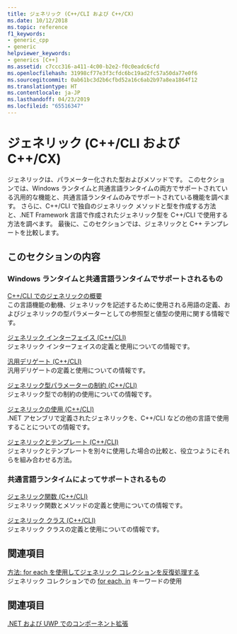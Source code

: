 ```yaml
---
title: ジェネリック (C++/CLI および C++/CX)
ms.date: 10/12/2018
ms.topic: reference
f1_keywords:
- generic_cpp
- generic
helpviewer_keywords:
- generics [C++]
ms.assetid: c7ccc316-a411-4c00-b2e2-f0c0eadc6cfd
ms.openlocfilehash: 31998cf77e3f3cfdc6bc19ad2fc57a50da77e0f6
ms.sourcegitcommit: 0ab61bc3d2b6cfbd52a16c6ab2b97a8ea1864f12
ms.translationtype: HT
ms.contentlocale: ja-JP
ms.lasthandoff: 04/23/2019
ms.locfileid: "65516347"
---
```

# <a name="generics--ccli-and-ccx"></a>ジェネリック (C++/CLI および C++/CX)

ジェネリックは、パラメーター化された型およびメソッドです。 このセクションでは、Windows ランタイムと共通言語ランタイムの両方でサポートされている汎用的な機能と、共通言語ランタイムのみでサポートされている機能を調べます。 さらに、C++/CLI で独自のジェネリック メソッドと型を作成する方法と、.NET Framework 言語で作成されたジェネリック型を C++/CLI で使用する方法を調べます。 最後に、このセクションでは、ジェネリックと C++ テンプレートを比較します。

## <a name="in-this-section"></a>このセクションの内容

### <a name="supported-by-the-windows-runtime-and-the-common-language-runtime"></a>Windows ランタイムと共通言語ランタイムでサポートされるもの

[C++/CLI でのジェネリックの概要](overview-of-generics-in-visual-cpp.md)<br/>
この言語機能の動機、ジェネリックを記述するために使用される用語の定義、およびジェネリックの型パラメーターとしての参照型と値型の使用に関する情報です。

[ジェネリック インターフェイス (C++/CLI)](generic-interfaces-visual-cpp.md)<br/>
ジェネリック インターフェイスの定義と使用についての情報です。

[汎用デリゲート (C++/CLI)](generic-delegates-visual-cpp.md)<br/>
汎用デリゲートの定義と使用についての情報です。

[ジェネリック型パラメーターの制約 (C++/CLI)](constraints-on-generic-type-parameters-cpp-cli.md)<br/>
ジェネリック型での制約の使用についての情報です。

[ジェネリックの使用 (C++/CLI)](consuming-generics-cpp-cli.md)<br/>
.NET アセンブリで定義されたジェネリックを、C++/CLI などの他の言語で使用することについての情報です。

[ジェネリックとテンプレート (C++/CLI)](generics-and-templates-visual-cpp.md)<br/>
ジェネリックとテンプレートを別々に使用した場合の比較と、役立つようにそれらを組み合わせる方法。

### <a name="supported-by-the-common-language-runtime"></a>共通言語ランタイムによってサポートされるもの

[ジェネリック関数 (C++/CLI)](generic-functions-cpp-cli.md)<br/>
ジェネリック関数とメソッドの定義と使用についての情報です。

[ジェネリック クラス (C++/CLI)](generic-classes-cpp-cli.md)<br/>
ジェネリック クラスの定義と使用についての情報です。

## <a name="related-sections"></a>関連項目

[方法: for each を使用してジェネリック コレクションを反復処理する](../dotnet/how-to-iterate-over-a-generic-collection-with-for-each.md)<br/>
ジェネリック コレクションでの [for each, in](../dotnet/for-each-in.md) キーワードの使用

## <a name="see-also"></a>関連項目

[.NET および UWP でのコンポーネント拡張](component-extensions-for-runtime-platforms.md)